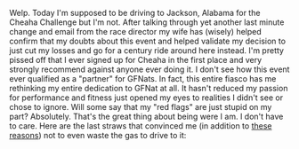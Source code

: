Welp. Today I'm supposed to be driving to Jackson, Alabama for the Cheaha Challenge but I'm not. After talking through yet another last minute change and email from the race director my wife has (wisely) helped confirm that my doubts about this event and helped validate my decision to just cut my losses and go for a century ride around here instead. I'm pretty pissed off that I ever signed up for Cheaha in the first place and very strongly recommend against anyone ever doing it. I don't see how this event ever qualified as a "partner" for GFNats. In fact, this entire fiasco has me rethinking my entire dedication to GFNat at all. It hasn't reduced my passion for performance and fitness just opened my eyes to realities I didn't see or chose to ignore. Will some say that my "red flags" are just stupid on my part? Absolutely. That's the great thing about being were I am. I don't have to care. Here are the last straws that convinced me (in addition to [these reasons](../Fitness/First%20and%20last%20Cheaha%20for%20me.md)) not to even waste the gas to drive to it:
